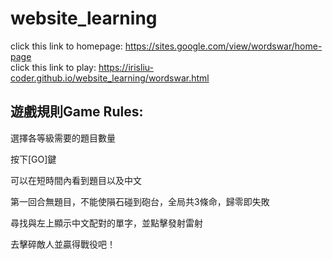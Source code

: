 # website_learning
click this link to homepage: https://sites.google.com/view/wordswar/home-page <br>
click this link to play: https://irisliu-coder.github.io/website_learning/wordswar.html
## 遊戲規則Game Rules:

選擇各等級需要的題目數量

按下[GO]鍵

可以在短時間內看到題目以及中文

第一回合無題目，不能使隕石碰到砲台，全局共3條命，歸零即失敗

尋找與左上顯示中文配對的單字，並點擊發射雷射

去擊碎敵人並贏得戰役吧！
